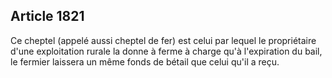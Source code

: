 Article 1821
----
Ce cheptel (appelé aussi cheptel de fer) est celui par lequel le propriétaire
d'une exploitation rurale la donne à ferme à charge qu'à l'expiration du bail,
le fermier laissera un même fonds de bétail que celui qu'il a reçu.
